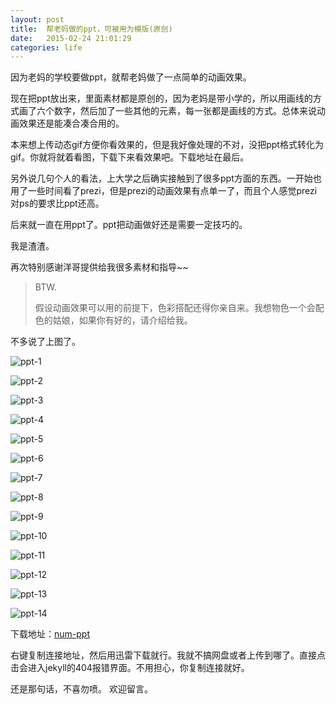 ```yaml
---
layout: post
title:  帮老妈做的ppt，可被用为模版(原创)
date:   2015-02-24 ‏‎21:01:29
categories: life
---
```

因为老妈的学校要做ppt，就帮老妈做了一点简单的动画效果。

现在把ppt放出来，里面素材都是原创的，因为老妈是带小学的，所以用画线的方式画了六个数字，然后加了一些其他的元素，每一张都是画线的方式。总体来说动画效果还是能凑合凑合用的。

本来想上传动态gif方便你看效果的，但是我好像处理的不对，没把ppt格式转化为gif。你就将就着看图，下载下来看效果吧。下载地址在最后。

另外说几句个人的看法，上大学之后确实接触到了很多ppt方面的东西。一开始也用了一些时间看了prezi，但是prezi的动画效果有点单一了，而且个人感觉prezi对ps的要求比ppt还高。

后来就一直在用ppt了。ppt把动画做好还是需要一定技巧的。

我是渣渣。

再次特别感谢洋哥提供给我很多素材和指导~~

> BTW.
> 
> 假设动画效果可以用的前提下，色彩搭配还得你亲自来。我想物色一个会配色的姑娘，如果你有好的，请介绍给我。

不多说了上图了。

![ppt-1](/images/ppt/ppt-1.GIF)

![ppt-2](/images/ppt/ppt-2.GIF)

![ppt-3](/images/ppt/ppt-3.GIF)

![ppt-4](/images/ppt/ppt-4.GIF)

![ppt-5](/images/ppt/ppt-5.GIF)

![ppt-6](/images/ppt/ppt-6.GIF)

![ppt-7](/images/ppt/ppt-7.GIF)

![ppt-8](/images/ppt/ppt-8.GIF)

![ppt-9](/images/ppt/ppt-9.GIF)

![ppt-10](/images/ppt/ppt-10.GIF)

![ppt-11](/images/ppt/ppt-11.GIF)

![ppt-12](/images/ppt/ppt-12.GIF)

![ppt-13](/images/ppt/ppt-13.GIF)

![ppt-14](/images/ppt/ppt-14.GIF)

下载地址：[num-ppt](http://walkginkgo.com/images/ppt/num-ppt.pptx)

右键复制连接地址，然后用迅雷下载就行。我就不搞网盘或者上传到哪了。直接点击会进入jekyll的404报错界面。不用担心，你复制连接就好。

还是那句话，不喜勿喷。
欢迎留言。